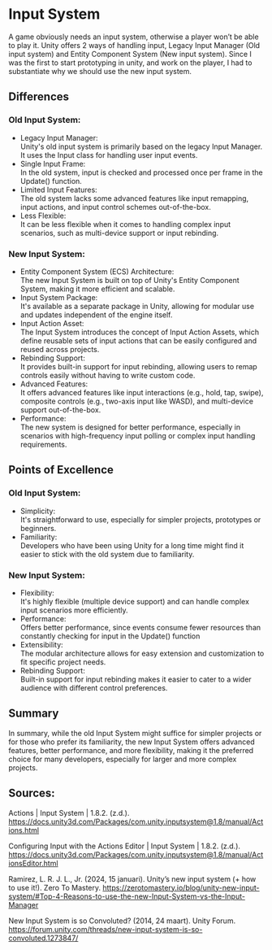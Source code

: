 # Input System
A game obviously needs an input system, otherwise a player won’t be able to play it. Unity offers 2 ways of handling input, Legacy Input Manager (Old input system) and Entity Component System (New input system). Since I was the first to start prototyping in unity, and work on the player, I had to substantiate why we should use the new input system.
## Differences
### Old Input System:
- Legacy Input Manager:  
Unity's old input system is primarily based on the legacy Input Manager. It uses the Input class for handling user input events.
- Single Input Frame:  
In the old system, input is checked and processed once per frame in the Update() function.
- Limited Input Features:  
The old system lacks some advanced features like input remapping, input actions, and input control schemes out-of-the-box.
- Less Flexible:  
It can be less flexible when it comes to handling complex input scenarios, such as multi-device support or input rebinding.
### New Input System:
- Entity Component System (ECS) Architecture:  
The new Input System is built on top of Unity's Entity Component System, making it more efficient and scalable.
- Input System Package:  
It's available as a separate package in Unity, allowing for modular use and updates independent of the engine itself.
- Input Action Asset:  
The Input System introduces the concept of Input Action Assets, which define reusable sets of input actions that can be easily configured and reused across projects.
- Rebinding Support:  
It provides built-in support for input rebinding, allowing users to remap controls easily without having to write custom code.
- Advanced Features:  
It offers advanced features like input interactions (e.g., hold, tap, swipe), composite controls (e.g., two-axis input like WASD), and multi-device support out-of-the-box.
- Performance:  
The new system is designed for better performance, especially in scenarios with high-frequency input polling or complex input handling requirements.

## Points of Excellence
### Old Input System:
- Simplicity:  
It's straightforward to use, especially for simpler projects, prototypes or beginners.
- Familiarity:  
Developers who have been using Unity for a long time might find it easier to stick with the old system due to familiarity.
### New Input System:
- Flexibility:  
It's highly flexible (multiple device support) and can handle complex input scenarios more efficiently.
- Performance:  
Offers better performance, since events consume fewer resources than constantly checking for input in the Update() function
- Extensibility:  
The modular architecture allows for easy extension and customization to fit specific project needs.
- Rebinding Support:  
Built-in support for input rebinding makes it easier to cater to a wider audience with different control preferences.

## Summary
In summary, while the old Input System might suffice for simpler projects or for those who prefer its familiarity, the new Input System offers advanced features, better performance, and more flexibility, making it the preferred choice for many developers, especially for larger and more complex projects.

## Sources:
Actions | Input System | 1.8.2. (z.d.). https://docs.unity3d.com/Packages/com.unity.inputsystem@1.8/manual/Actions.html 

Configuring Input with the Actions Editor | Input System | 1.8.2. (z.d.). https://docs.unity3d.com/Packages/com.unity.inputsystem@1.8/manual/ActionsEditor.html 

Ramirez, L. R. J. L., Jr. (2024, 15 januari). Unity’s new input system (+ how to use it!). Zero To Mastery. https://zerotomastery.io/blog/unity-new-input-system/#Top-4-Reasons-to-use-the-new-Input-System-vs-the-Input-Manager 

New Input System is so Convoluted? (2014, 24 maart). Unity Forum. https://forum.unity.com/threads/new-input-system-is-so-convoluted.1273847/ 
